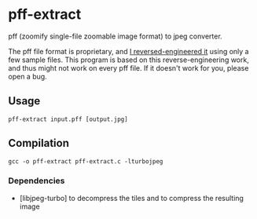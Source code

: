 # pff-extract
pff (zoomify single-file zoomable image format) to jpeg converter.

The pff file format is proprietary, and [I reversed-engineered it](https://github.com/lovasoa/pff-extract/wiki/PFF-file-format) using only a few sample files. This program is based on this reverse-engineering work, and thus might not work on every pff file. If it doesn't work for you, please open a bug.

## Usage
```
pff-extract input.pff [output.jpg]
```

## Compilation
```
gcc -o pff-extract pff-extract.c -lturbojpeg
```

### Dependencies
 * [libjpeg-turbo] to decompress the tiles and to compress the resulting image
